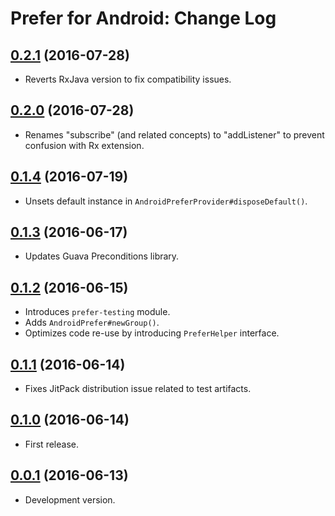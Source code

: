 # Prefer for Android: Change Log

## [0.2.1](../../releases/tag/0.2.1) (2016-07-28)

- Reverts RxJava version to fix compatibility issues.

## [0.2.0](../../releases/tag/0.2.0) (2016-07-28)

- Renames "subscribe" (and related concepts) to "addListener" to prevent confusion with Rx 
extension.

## [0.1.4](../../releases/tag/0.1.4) (2016-07-19)

- Unsets default instance in `AndroidPreferProvider#disposeDefault()`.

## [0.1.3](../../releases/tag/0.1.3) (2016-06-17)

- Updates Guava Preconditions library.

## [0.1.2](../../releases/tag/0.1.2) (2016-06-15)

- Introduces `prefer-testing` module.
- Adds `AndroidPrefer#newGroup()`.
- Optimizes code re-use by introducing `PreferHelper` interface.

## [0.1.1](../../releases/tag/0.1.1) (2016-06-14)

- Fixes JitPack distribution issue related to test artifacts.

## [0.1.0](../../releases/tag/0.1.0) (2016-06-14)

- First release.

## [0.0.1](../../releases/tag/0.0.1) (2016-06-13)

- Development version.
